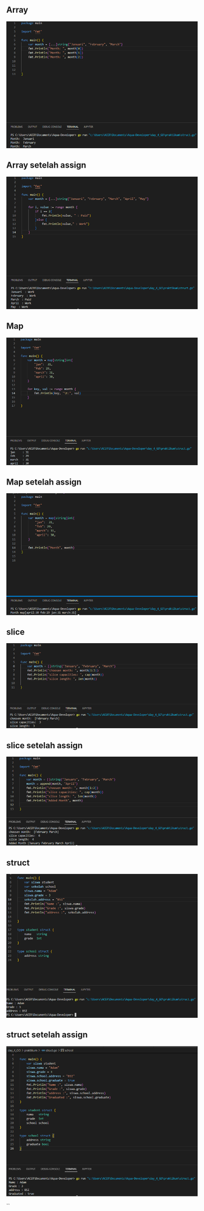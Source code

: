 ## Array
![](../screenshoot/array2.png)

## Array setelah assign 
![](../screenshoot/array1.png)

## Map
![](../screenshoot/map1.png)

## Map setelah assign
![](../screenshoot/map2.png)

## slice
![](../screenshoot/slice2.png)

## slice setelah assign
![](../screenshoot/slice1.png)

## struct 
![](../screenshoot/struct2.png)

## struct setelah assign
![](../screenshoot/struct1.png)

``
